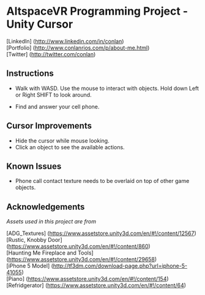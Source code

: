 # AltspaceVR Programming Project - Unity Cursor <br/>

[LinkedIn] (http://www.linkedin.com/in/conlan) <br/>
[Portfolio] (http://www.conlanrios.com/p/about-me.html) <br/>
[Twitter] (http://twitter.com/conlan) <br/>

## Instructions

- Walk with WASD. Use the mouse to interact with objects. Hold down Left or Right SHIFT to look around.

- Find and answer your cell phone.

## Cursor Improvements

- Hide the cursor while mouse looking.
- Click an object to see the available actions.
   
## Known Issues

- Phone call contact texture needs to be overlaid on top of other game objects.

## Acknowledgements

*Assets used in this project are from* <br/>

[ADG_Textures] (https://www.assetstore.unity3d.com/en/#!/content/12567) <br/>
[Rustic, Knobby Door] (https://www.assetstore.unity3d.com/en/#!/content/860) <br/>
[Haunting Me Fireplace and Tools] (https://www.assetstore.unity3d.com/en/#!/content/29658) <br/>
[iPhone 5 Model] (http://tf3dm.com/download-page.php?url=iphone-5-41055) <br/>
[Piano] (https://www.assetstore.unity3d.com/en/#!/content/154) <br/>
[Refridgerator] (https://www.assetstore.unity3d.com/en/#!/content/64) 